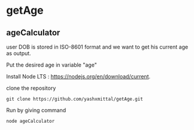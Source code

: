# getAge
## ageCalculator

user DOB is stored in  ISO-8601 <YYYY-MM-DD> format and we want to get his current age as output.

Put the desired age in variable "age"

Install Node LTS : https://nodejs.org/en/download/current.

clone the repository
```
git clone https://github.com/yashxmittal/getAge.git
```
Run by giving command
``` 
node ageCalculator
```
